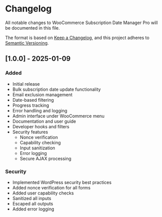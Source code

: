 # Changelog
All notable changes to WooCommerce Subscription Date Manager Pro will be documented in this file.

The format is based on [Keep a Changelog](https://keepachangelog.com/en/1.0.0/),
and this project adheres to [Semantic Versioning](https://semver.org/spec/v2.0.0.html).

## [1.0.0] - 2025-01-09
### Added
- Initial release
- Bulk subscription date update functionality
- Email exclusion management
- Date-based filtering
- Progress tracking
- Error handling and logging
- Admin interface under WooCommerce menu
- Documentation and user guide
- Developer hooks and filters
- Security features
  - Nonce verification
  - Capability checking
  - Input sanitization
  - Error logging
  - Secure AJAX processing

### Security
- Implemented WordPress security best practices
- Added nonce verification for all forms
- Added user capability checks
- Sanitized all inputs
- Escaped all outputs
- Added error logging